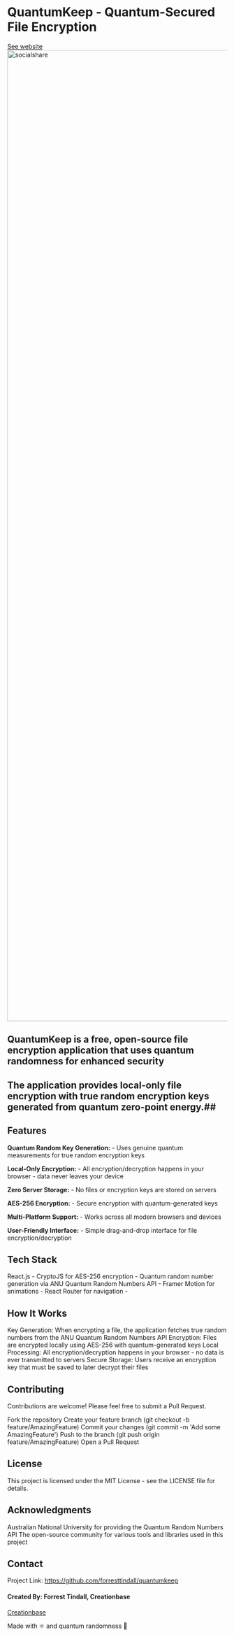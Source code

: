 # QuantumKeep - Quantum-Secured File Encryption
[See website](https://www.quantumkeep.io)
<img width="2222" alt="socialshare" src="https://github.com/user-attachments/assets/c3417b33-3503-41d8-b846-79564b6f0817" />


## QuantumKeep is a free, open-source file encryption application that uses quantum randomness for enhanced security ##

## The application provides local-only file encryption with true random encryption keys generated from quantum zero-point energy.##



## Features

**Quantum Random Key Generation:** - Uses genuine quantum measurements for true random encryption keys

**Local-Only Encryption:** - All encryption/decryption happens in your browser - data never leaves your device

**Zero Server Storage:** - No files or encryption keys are stored on servers

**AES-256 Encryption:** - Secure encryption with quantum-generated keys

**Multi-Platform Support:** - Works across all modern browsers and devices

**User-Friendly Interface:** - Simple drag-and-drop interface for file encryption/decryption


## Tech Stack

React.js - 
CryptoJS for AES-256 encryption - 
Quantum random number generation via ANU Quantum Random Numbers API - 
Framer Motion for animations - 
React Router for navigation - 


## How It Works

Key Generation: When encrypting a file, the application fetches true random numbers from the ANU Quantum Random Numbers API
Encryption: Files are encrypted locally using AES-256 with quantum-generated keys
Local Processing: All encryption/decryption happens in your browser - no data is ever transmitted to servers
Secure Storage: Users receive an encryption key that must be saved to later decrypt their files


## Contributing
Contributions are welcome! Please feel free to submit a Pull Request.

Fork the repository
Create your feature branch (git checkout -b feature/AmazingFeature)
Commit your changes (git commit -m 'Add some AmazingFeature')
Push to the branch (git push origin feature/AmazingFeature)
Open a Pull Request


## License
This project is licensed under the MIT License - see the LICENSE file for details.


## Acknowledgments

Australian National University for providing the Quantum Random Numbers API
The open-source community for various tools and libraries used in this project

## Contact
Project Link: https://github.com/forresttindall/quantumkeep

#### Created By: Forrest Tindall, Creationbase
[Creationbase](https://www.creationbase.io)

Made with ⚛️ and quantum randomness 🎲
